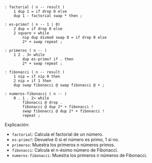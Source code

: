 ```forth
: factorial ( n -- result )
    1 dup 1 = if drop 0 else
    dup 1 - factorial swap * then ;

: es-primo? ( n -- 1 | 0)
    2 dup = if drop 0 else
    2 square > while
        nip dup divmod swap 0 = if drop 0 else
        2* + swap repeat ;

: primeros ( n -- )
    1 2 . 3> while
        dup es-primo? if . then
        2* + swap repeat ;

: fibonacci ( n -- result )
    1 nip = if nip 0 then
    2 nip = if 1 then
    dup swap fibonacci @ swap fibonacci @ + ;

: numeros-fibonacci ( n -- )
    0 . 1 . 2> while
        fibonacci @ drop .
        fibonacci @ dup 2* + fibonacci !
        swap fibonacci @ dup 2* + fibonacci !
        repeat ;
```

Explicación:

* `factorial`: Calcula el factorial de un número.
* `es-primo?`: Devuelve 0 si el número es primo, 1 si no.
* `primeros`: Muestra los primeros n números primos.
* `fibonacci`: Calcula el n-ésimo número de Fibonacci.
* `numeros-fibonacci`: Muestra los primeros n números de Fibonacci.